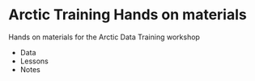 # Arctic Training Hands on materials

Hands on materials for the Arctic Data Training workshop

* Data
* Lessons
* Notes
